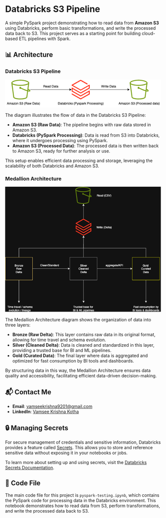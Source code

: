 # Databricks S3 Pipeline

A simple PySpark project demonstrating how to read data from **Amazon S3** using Databricks, perform basic transformations, and write the processed data back to S3. This project serves as a starting point for building cloud-based ETL pipelines with Spark.
## 📊 Architecture

### Databricks S3 Pipeline

![Databricks S3 Pipeline](s3-databricks-architecture.png)

The diagram illustrates the flow of data in the Databricks S3 Pipeline:

- **Amazon S3 (Raw Data)**: The pipeline begins with raw data stored in Amazon S3.
- **Databricks (PySpark Processing)**: Data is read from S3 into Databricks, where it undergoes processing using PySpark.
- **Amazon S3 (Processed Data)**: The processed data is then written back to Amazon S3, ready for further analysis or use.

This setup enables efficient data processing and storage, leveraging the scalability of both Databricks and Amazon S3.

### Medallion Architecture

![Medallion Architecture](meddalion_layers.png)

The Medallion Architecture diagram shows the organization of data into three layers:

- **Bronze (Raw Delta)**: This layer contains raw data in its original format, allowing for time travel and schema evolution.
- **Silver (Cleaned Delta)**: Data is cleaned and standardized in this layer, providing a trusted base for BI and ML pipelines.
- **Gold (Curated Data)**: The final layer where data is aggregated and optimized for fast consumption by BI tools and dashboards.

By structuring data in this way, the Medallion Architecture ensures data quality and accessibility, facilitating efficient data-driven decision-making.

## 📬 Contact Me

- **Email**: [vamseekrishna9201@gmail.com](mailto:vamseekrishna9201@gmail.com)  
- **LinkedIn**: [Vamsee Krishna Kotha](https://www.linkedin.com/in/vamseekrishnakotha/)

## 🔒 Managing Secrets

For secure management of credentials and sensitive information, Databricks provides a feature called [Secrets](https://docs.databricks.com/aws/en/security/secrets/). This allows you to store and reference sensitive data without exposing it in your notebooks or jobs.

To learn more about setting up and using secrets, visit the [Databricks Secrets Documentation](https://docs.databricks.com/aws/en/security/secrets/).

## 📂 Code File

The main code file for this project is `pyspark-testing.ipynb`, which contains the PySpark code for processing data in the Databricks environment. This notebook demonstrates how to read data from S3, perform transformations, and write the processed data back to S3.


